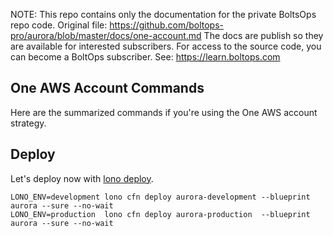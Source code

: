 <!-- note marker start -->
NOTE: This repo contains only the documentation for the private BoltsOps repo code.
Original file: https://github.com/boltops-pro/aurora/blob/master/docs/one-account.md
The docs are publish so they are available for interested subscribers.
For access to the source code, you can become a BoltOps subscriber.
See: https://learn.boltops.com

<!-- note marker end -->

## One AWS Account Commands

Here are the summarized commands if you're using the One AWS account strategy.

## Deploy

Let's deploy now with [lono deploy](https://lono.cloud/reference/lono-cfn-deploy/).

    LONO_ENV=development lono cfn deploy aurora-development --blueprint aurora --sure --no-wait
    LONO_ENV=production  lono cfn deploy aurora-production  --blueprint aurora --sure --no-wait
